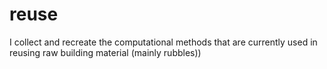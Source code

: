 # reuse
I collect and recreate the computational methods that are currently used in reusing raw building material (mainly rubbles))
